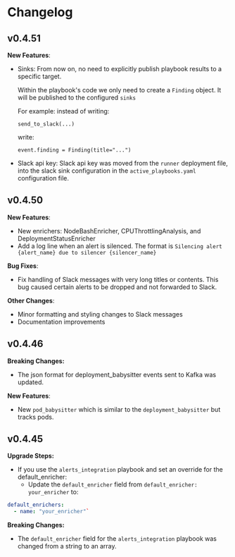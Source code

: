 # Changelog

## v0.4.51
**New Features**:
- Sinks: From now on, no need to explicitly publish playbook results to a specific target. 
  
  Within the playbook's code we only need to create a ``Finding`` object. It will be published to the configured ``sinks``
  
  For example:
  instead of writing: 
  
  ``send_to_slack(...)``
  
  write: 
  
  ``event.finding = Finding(title="...")``
  
- Slack api key: Slack api key was moved from the ``runner`` deployment file, into the slack sink configuration in the ``active_playbooks.yaml`` configuration file.

## v0.4.50
**New Features**:
- New enrichers: NodeBashEnricher, CPUThrottlingAnalysis, and DeploymentStatusEnricher
- Add a log line when an alert is silenced. The format is `Silencing alert {alert_name} due to silencer {silencer_name}`

**Bug Fixes**:
- Fix handling of Slack messages with very long titles or contents. This bug caused certain alerts to be dropped and not forwarded to Slack.

**Other Changes**:
- Minor formatting and styling changes to Slack messages
- Documentation improvements

## v0.4.46
**Breaking Changes:**
- The json format for deployment_babysitter events sent to Kafka was updated.

**New Features**:
- New `pod_babysitter` which is similar to the `deployment_babysitter` but tracks pods.

## v0.4.45
**Upgrade Steps:**
- If you use the `alerts_integration` playbook and set an override for the default_enricher:
  - Update the `default_enricher` field from `default_enricher: your_enricher` to:
    
```yaml
default_enrichers:
  - name: "your_enricher"`
```

**Breaking Changes:**
- The `default_enricher` field for the `alerts_integration` playbook was changed from a string to an array.
